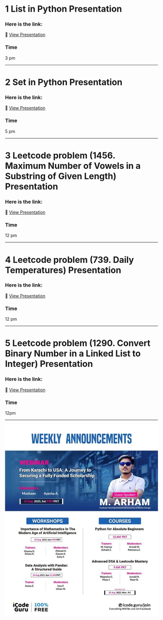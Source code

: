 # 1 List in Python Presentation

### Here is the link:
🔗 [View Presentation](https://www.facebook.com/share/v/1AvA3Fo3LJ/)
### Time 
3 pm

---
# 2 Set in Python Presentation

### Here is the link:
🔗 [View Presentation](https://www.facebook.com/share/v/1HFWm3C8o5/)
### Time 
5 pm

---
# 3 Leetcode problem (1456. Maximum Number of Vowels in a Substring of Given Length) Presentation

### Here is the link:
🔗 [View Presentation](https://www.facebook.com/share/v/16nZG77sxB/)
### Time 
12 pm

---
# 4 Leetcode problem (739. Daily Temperatures) Presentation 

### Here is the link:
🔗 [View Presentation](https://www.facebook.com/share/v/1Ay5jFjXAo/)
### Time 
12 pm

---
# 5 Leetcode problem (1290. Convert Binary Number in a Linked List to Integer) Presentation 

### Here is the link:
🔗 [View Presentation](https://www.facebook.com/share/v/19TFvcbGhD/)
### Time 
12pm

---

![Moderator Banner](https://github.com/Aroobmushtaq/iCodeGuru/blob/main/iCodeGuruModerator/images/moderatorBanner.jpg)
